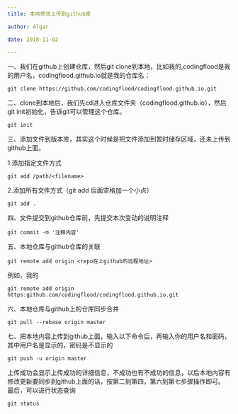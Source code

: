 ```yaml
---
title: 本地修改上传到github库

author: Algar

date: 2018-11-02

---
```

一、我们在github上创建仓库，然后git clone到本地，比如我的,codingflood是我的用户名，codingflood.github.io就是我的仓库名：

```
git clone https://github.com/codingflood/codingflood.github.io.git
```

二、clone到本地后，我们先cd进入仓库文件夹（codingflood.github.io），然后git init初始化，告诉git可以管理这个仓库。
```
git init
```
三、添加文件到版本库，其实这个时候是把文件添加到暂时储存区域，还未上传到github上面。

1.添加指定文件方式
```
git add /path/<filename>
```
2.添加所有文件方式（git add 后面空格加一个小点）
```
git add .
```
四、文件提交到github仓库前，先提交本次变动的说明注释
```
git commit -m '注释内容'
```
五、本地仓库与github仓库的关联
```
git remote add origin <repo在上github的远程地址>
```
例如，我的
```
git remote add origin https:github.com/codingflood/codingflood.github.io.git
```
六、本地仓库与github上的仓库同步合并
```
git pull --rebase origin master
```
七、把本地内容上传到github上面，输入以下命令后，再输入你的用户名和密码，其中用户名是显示的，密码是不显示的
```
git push -u origin master
```
上传成功会显示上传成功的详细信息，不成功也有不成功的信息，以后本地内容有修改更新要同步到github上面的话，按第二到第四，第六到第七步骤操作即可。
最后，可以进行状态查询
```
git status
```












